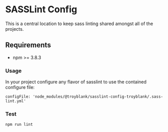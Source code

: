 # SASSLint Config

This is a central location to keep sass linting shared amongst all of the projects.

## Requirements

* npm >= 3.8.3

### Usage
In your project configure any flavor of sasslint to use the contained configure file:

```
configFile: 'node_modules/@troyblank/sasslint-config-troyblank/.sass-lint.yml'
```

### Test

    npm run lint
